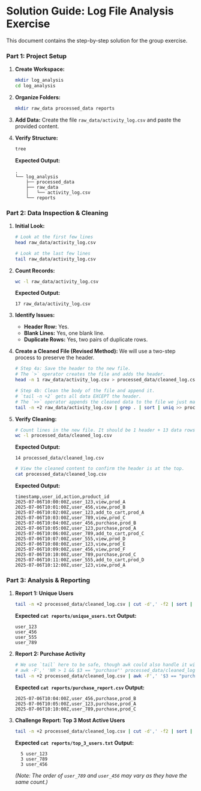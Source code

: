 # Solution Guide: Log File Analysis Exercise

This document contains the step-by-step solution for the group exercise.

### Part 1: Project Setup

1. **Create Workspace:**

   ```bash
   mkdir log_analysis
   cd log_analysis
   ```

2. **Organize Folders:**

   ```bash
   mkdir raw_data processed_data reports
   ```

3. **Add Data:** Create the file `raw_data/activity_log.csv` and paste the provided content.

4. **Verify Structure:**

   ```bash
   tree
   ```

   **Expected Output:**

   ```
   .
   └── log_analysis
       ├── processed_data
       ├── raw_data
       │   └── activity_log.csv
       └── reports
   ```

### Part 2: Data Inspection & Cleaning

1. **Initial Look:**

   ```bash
   # Look at the first few lines
   head raw_data/activity_log.csv
   
   # Look at the last few lines
   tail raw_data/activity_log.csv
   ```

2. **Count Records:**

   ```bash
   wc -l raw_data/activity_log.csv
   ```

   **Expected Output:**

   ```
   17 raw_data/activity_log.csv
   ```

3. **Identify Issues:**

   - **Header Row:** Yes.
   - **Blank Lines:** Yes, one blank line.
   - **Duplicate Rows:** Yes, two pairs of duplicate rows.

4. **Create a Cleaned File (Revised Method):** We will use a two-step process to preserve the header.

   ```bash
   # Step 4a: Save the header to the new file.
   # The `>` operator creates the file and adds the header.
   head -n 1 raw_data/activity_log.csv > processed_data/cleaned_log.csv
   
   # Step 4b: Clean the body of the file and append it.
   # `tail -n +2` gets all data EXCEPT the header.
   # The `>>` operator appends the cleaned data to the file we just made.
   tail -n +2 raw_data/activity_log.csv | grep . | sort | uniq >> processed_data/cleaned_log.csv
   ```

5. **Verify Cleaning:**

   ```bash
   # Count lines in the new file. It should be 1 header + 13 data rows.
   wc -l processed_data/cleaned_log.csv
   ```

   **Expected Output:**

   ```
   14 processed_data/cleaned_log.csv
   ```

   ```bash
   # View the cleaned content to confirm the header is at the top.
   cat processed_data/cleaned_log.csv
   ```

   **Expected Output:**

   ```
   timestamp,user_id,action,product_id
   2025-07-06T10:00:00Z,user_123,view,prod_A
   2025-07-06T10:01:00Z,user_456,view,prod_B
   2025-07-06T10:02:00Z,user_123,add_to_cart,prod_A
   2025-07-06T10:03:00Z,user_789,view,prod_C
   2025-07-06T10:04:00Z,user_456,purchase,prod_B
   2025-07-06T10:05:00Z,user_123,purchase,prod_A
   2025-07-06T10:06:00Z,user_789,add_to_cart,prod_C
   2025-07-06T10:07:00Z,user_555,view,prod_D
   2025-07-06T10:08:00Z,user_123,view,prod_E
   2025-07-06T10:09:00Z,user_456,view,prod_F
   2025-07-06T10:10:00Z,user_789,purchase,prod_C
   2025-07-06T10:11:00Z,user_555,add_to_cart,prod_D
   2025-07-06T10:12:00Z,user_123,view,prod_A
   ```

### Part 3: Analysis & Reporting

1. **Report 1: Unique Users**

   ```bash
   tail -n +2 processed_data/cleaned_log.csv | cut -d',' -f2 | sort | uniq > reports/unique_users.txt
   ```

   **Expected `cat reports/unique_users.txt` Output:**

   ```
   user_123
   user_456
   user_555
   user_789
   ```

2. **Report 2: Purchase Activity**

   ```bash
   # We use `tail` here to be safe, though awk could also handle it with `NR > 1`.
   # awk -F',' 'NR > 1 && $3 == "purchase"' processed_data/cleaned_log.csv 
   tail -n +2 processed_data/cleaned_log.csv | awk -F',' '$3 == "purchase"' > reports/purchase_report.csv
   ```

   **Expected `cat reports/purchase_report.csv` Output:**

   ```
   2025-07-06T10:04:00Z,user_456,purchase,prod_B
   2025-07-06T10:05:00Z,user_123,purchase,prod_A
   2025-07-06T10:10:00Z,user_789,purchase,prod_C
   ```

3. **Challenge Report: Top 3 Most Active Users**

   ```bash
   tail -n +2 processed_data/cleaned_log.csv | cut -d',' -f2 | sort | uniq -c | sort -nr | head -n 3 > reports/top_3_users.txt
   ```

   **Expected `cat reports/top_3_users.txt` Output:**

   ```
     5 user_123
     3 user_789
     3 user_456
   ```

   *(Note: The order of `user_789` and `user_456` may vary as they have the same count.)*